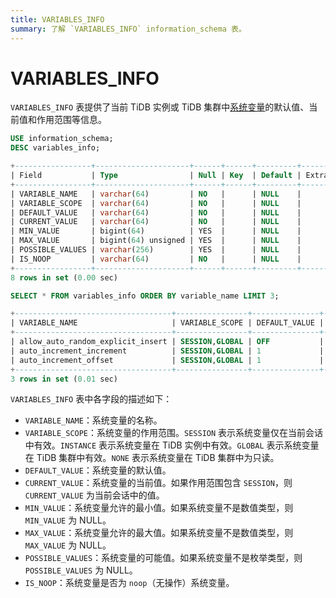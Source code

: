 ```yaml
---
title: VARIABLES_INFO
summary: 了解 `VARIABLES_INFO` information_schema 表。
---
```


# VARIABLES_INFO

`VARIABLES_INFO` 表提供了当前 TiDB 实例或 TiDB 集群中[系统变量](/system-variables.md)的默认值、当前值和作用范围等信息。

```sql
USE information_schema;
DESC variables_info;
```

```sql
+-----------------+---------------------+------+------+---------+-------+
| Field           | Type                | Null | Key  | Default | Extra |
+-----------------+---------------------+------+------+---------+-------+
| VARIABLE_NAME   | varchar(64)         | NO   |      | NULL    |       |
| VARIABLE_SCOPE  | varchar(64)         | NO   |      | NULL    |       |
| DEFAULT_VALUE   | varchar(64)         | NO   |      | NULL    |       |
| CURRENT_VALUE   | varchar(64)         | NO   |      | NULL    |       |
| MIN_VALUE       | bigint(64)          | YES  |      | NULL    |       |
| MAX_VALUE       | bigint(64) unsigned | YES  |      | NULL    |       |
| POSSIBLE_VALUES | varchar(256)        | YES  |      | NULL    |       |
| IS_NOOP         | varchar(64)         | NO   |      | NULL    |       |
+-----------------+---------------------+------+------+---------+-------+
8 rows in set (0.00 sec)
```

```sql
SELECT * FROM variables_info ORDER BY variable_name LIMIT 3;
```

```sql
+-----------------------------------+----------------+---------------+---------------+-----------+-----------+-----------------+---------+
| VARIABLE_NAME                     | VARIABLE_SCOPE | DEFAULT_VALUE | CURRENT_VALUE | MIN_VALUE | MAX_VALUE | POSSIBLE_VALUES | IS_NOOP |
+-----------------------------------+----------------+---------------+---------------+-----------+-----------+-----------------+---------+
| allow_auto_random_explicit_insert | SESSION,GLOBAL | OFF           | OFF           |      NULL |      NULL | NULL            | NO      |
| auto_increment_increment          | SESSION,GLOBAL | 1             | 1             |         1 |     65535 | NULL            | NO      |
| auto_increment_offset             | SESSION,GLOBAL | 1             | 1             |         1 |     65535 | NULL            | NO      |
+-----------------------------------+----------------+---------------+---------------+-----------+-----------+-----------------+---------+
3 rows in set (0.01 sec)
```

`VARIABLES_INFO` 表中各字段的描述如下：

* `VARIABLE_NAME`：系统变量的名称。
* `VARIABLE_SCOPE`：系统变量的作用范围。`SESSION` 表示系统变量仅在当前会话中有效。`INSTANCE` 表示系统变量在 TiDB 实例中有效。`GLOBAL` 表示系统变量在 TiDB 集群中有效。`NONE` 表示系统变量在 TiDB 集群中为只读。
* `DEFAULT_VALUE`：系统变量的默认值。
* `CURRENT_VALUE`：系统变量的当前值。如果作用范围包含 `SESSION`，则 `CURRENT_VALUE` 为当前会话中的值。
* `MIN_VALUE`：系统变量允许的最小值。如果系统变量不是数值类型，则 `MIN_VALUE` 为 NULL。
* `MAX_VALUE`：系统变量允许的最大值。如果系统变量不是数值类型，则 `MAX_VALUE` 为 NULL。
* `POSSIBLE_VALUES`：系统变量的可能值。如果系统变量不是枚举类型，则 `POSSIBLE_VALUES` 为 NULL。
* `IS_NOOP`：系统变量是否为 `noop`（无操作）系统变量。
